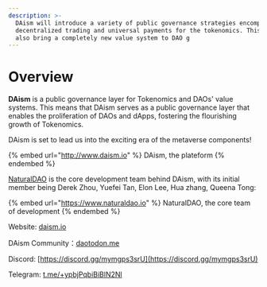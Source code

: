 ```yaml
---
description: >-
  DAism will introduce a variety of public governance strategies encompassing
  decentralized trading and universal payments for the tokenomics. This will
  also bring a completely new value system to DAO g
---
```


# Overview

**DAism** is a public governance layer for Tokenomics and DAOs' value systems. This means that DAism serves as a public governance layer that enables the proliferation of DAOs and dApps, fostering the flourishing growth of Tokenomics.&#x20;

DAism is set to lead us into the exciting era of the metaverse components!

{% embed url="http://www.daism.io" %}
DAism, the plateform
{% endembed %}

[NaturalDAO](https://app.gitbook.com/www.naturaldao.io) is the core development team behind DAism, with its initial member being Derek Zhou, Yuefei Tan, Elon Lee, Hua zhang, Queena Tong:

{% embed url="https://www.naturaldao.io" %}
NaturalDAO, the core team of development
{% endembed %}

Website: [daism.io](https://daism.io)

DAism Community：[daotodon.me](https://daotodon.me)

Discord: [https://discord.gg/mymgps3srU](https://discord.gg/mymgps3srU)

Telegram: [t.me/+ypbjPqbiBiBlN2Nl](https://t.me/+ypbjPqbiBiBlN2Nl)

